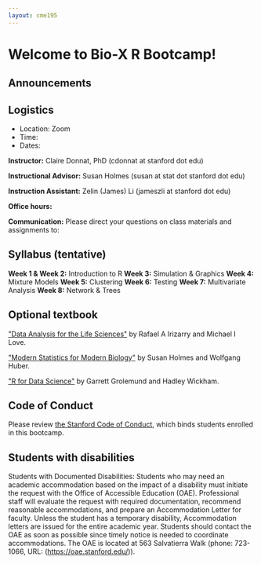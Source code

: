 ```yaml
---
layout: cme195
---
```


# [](#welcome) Welcome to Bio-X R Bootcamp!


## [](#announcements) Announcements


## [](#logistics) Logistics

* Location: Zoom
* Time: 
* Dates:

**Instructor:** Claire Donnat, PhD (cdonnat at stanford dot edu)

**Instructional Advisor:** Susan Holmes (susan at stat dot stanford dot edu)

**Instruction Assistant:** Zelin (James) Li (jameszli at stanford dot edu)

**Office hours:** 

**Communication:** Please direct your questions on class materials and
assignments to:

## [](#course) Syllabus (tentative)

**Week 1 & Week 2:** Introduction to R
**Week 3:** Simulation & Graphics
**Week 4:** Mixture Models
**Week 5:** Clustering
**Week 6:** Testing 
**Week 7:** Multivariate Analysis
**Week 8:** Network & Trees


## [](#textbook) Optional textbook

["Data Analysis for the Life Sciences"](https://leanpub.com/dataanalysisforthelifesciences) by Rafael A Irizarry and Michael I Love.

["Modern Statistics for Modern Biology"](http://web.stanford.edu/class/bios221/book/) by Susan Holmes and Wolfgang Huber.

["R for Data Science"](http://r4ds.had.co.nz/)
by Garrett Grolemund and Hadley Wickham.


## [](#honorcode) Code of Conduct

Please review
[the Stanford Code of Conduct](https://adminguide.stanford.edu/chapter-1/subchapter-1/policy-1-1-1),
which binds students enrolled in this bootcamp.


## [](#accessibility) Students with disabilities

Students with Documented Disabilities: Students who may need an academic
accommodation based on the impact of a disability must initiate the request
with the Office of Accessible Education (OAE). Professional staff will
evaluate the request with required documentation, recommend reasonable
accommodations, and prepare an Accommodation Letter for faculty. Unless the
student has a temporary disability, Accommodation letters are issued for the
entire academic year. Students should contact the OAE as soon as possible since
timely notice is needed to coordinate accommodations. The OAE is located at
563 Salvatierra Walk (phone: 723-1066, URL: (https://oae.stanford.edu/)).

